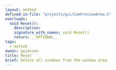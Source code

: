 ```yaml
---
layout: method
defined-in-file: "projects/gui/CamPreviewArea.h"
overloads:
  void Reset():
    description:
    signature_with_names: void Reset()
    return: __OPTIONAL__
tags:
  - method
owner: gwjensen
title: Reset
brief: Delete all windows from the window area.
---
```

